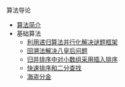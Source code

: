 算法导论
* [算法简介](markdown/Algorithm/_readme.md)
* 基础算法
    * [利用递归算法并行化解决谜题框架](markdown/Algorithm/利用递归算法并行化解决谜题框架.md)
    * [回溯法解决八皇后问题](markdown/Algorithm/回溯法解决八皇后问题.md)
    * [归并排序中对小数组采用插入排序](markdown/Algorithm/归并排序中对小数组采用插入排序.md)
    * [快速排序和二分查找](markdown/Algorithm/快速排序和二分查找.md)
    * [海盗分金](markdown/Algorithm/海盗分金.md)

